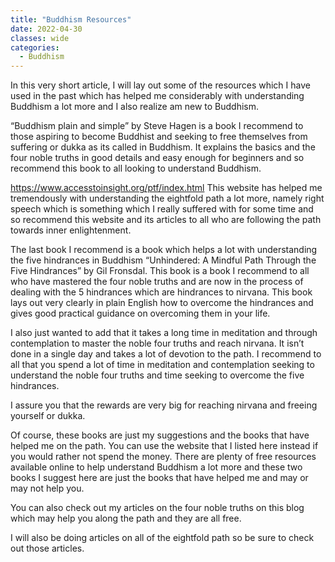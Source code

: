 ```yaml
---
title: "Buddhism Resources"
date: 2022-04-30
classes: wide
categories:
  - Buddhism
---
```


In this very short article, I will lay out some of the resources which I have used in the past which has helped me considerably with understanding Buddhism a lot more and I also realize am new to Buddhism.

“Buddhism plain and simple” by Steve Hagen is a book I recommend to those aspiring to become Buddhist and seeking to free themselves from suffering or dukka as its called in Buddhism. It explains the basics and the four noble truths in good details and easy enough for beginners and so recommend this book to all looking to understand Buddhism.

<https://www.accesstoinsight.org/ptf/index.html> This website has helped me tremendously with understanding the eightfold path a lot more, namely right speech which is something which I really suffered with for some time and so recommend this website and its articles to all who are following the path towards inner enlightenment. 

The last book I recommend is a book which helps a lot with understanding the five hindrances in Buddhism “Unhindered: A Mindful Path Through the Five Hindrances” by Gil Fronsdal. This book is a book I recommend to all who have mastered the four noble truths and are now in the process of dealing with the 5 hindrances which are hindrances to nirvana. This book lays out very clearly in plain English how to overcome the hindrances and gives good practical guidance on overcoming them in your life.

I also just wanted to add that it takes a long time in meditation and through contemplation to master the noble four truths and reach nirvana. It isn’t done in a single day and takes a lot of devotion to the path. I recommend to all that you spend a lot of time in meditation and contemplation seeking to understand the noble four truths and time seeking to overcome the five hindrances. 

I assure you that the rewards are very big for reaching nirvana and freeing yourself or dukka.

Of course, these books are just my suggestions and the books that have helped me on the path. You can use the website that I listed here instead if you would rather not spend the money. There are plenty of free resources available online to help understand Buddhism a lot more and these two books I suggest here are just the books that have helped me and may or may not help you.

You can also check out my articles on the four noble truths on this blog which may help you along the path and they are all free. 

I will also be doing articles on all of the eightfold path so be sure to check out those articles.
